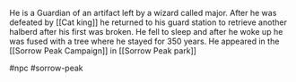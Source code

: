  He is a Guardian of an artifact left by a wizard called major. After he was defeated by [[Cat king]] he returned to his guard station to retrieve another halberd after his first was broken. He fell to sleep and after he woke up he was fused with a tree where he stayed for 350 years. He appeared in the [[Sorrow Peak Campaign]] in [[Sorrow Peak park]] 


#npc #sorrow-peak